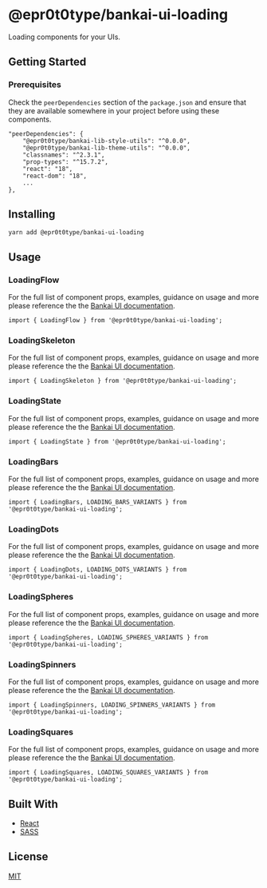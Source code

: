 # @epr0t0type/bankai-ui-loading
Loading components for your UIs.

## Getting Started

### Prerequisites
Check the `peerDependencies` section of the `package.json` and ensure that they are available somewhere in your project before using these components.

```
"peerDependencies": {
    "@epr0t0type/bankai-lib-style-utils": "^0.0.0",
    "@epr0t0type/bankai-lib-theme-utils": "^0.0.0",
    "classnames": "^2.3.1",
    "prop-types": "^15.7.2",
    "react": "18",
    "react-dom": "18",
    ...
},
```

## Installing
```
yarn add @epr0t0type/bankai-ui-loading
```

## Usage

### LoadingFlow
For the full list of component props, examples, guidance on usage and more please reference the the [Bankai UI documentation](https://bankai-ui.com/?path=/story/components-loading--loading-flow-story).

```
import { LoadingFlow } from '@epr0t0type/bankai-ui-loading';
```

### LoadingSkeleton
For the full list of component props, examples, guidance on usage and more please reference the the [Bankai UI documentation](https://bankai-ui.com/?path=/story/components-loading--loading-skeleton-story).

```
import { LoadingSkeleton } from '@epr0t0type/bankai-ui-loading';
```

### LoadingState
For the full list of component props, examples, guidance on usage and more please reference the the [Bankai UI documentation](https://bankai-ui.com/?path=/story/components-loading--loading-state-story).

```
import { LoadingState } from '@epr0t0type/bankai-ui-loading';
```

### LoadingBars
For the full list of component props, examples, guidance on usage and more please reference the the [Bankai UI documentation](https://bankai-ui.com/?path=/story/components-loading--loading-bars-story).

```
import { LoadingBars, LOADING_BARS_VARIANTS } from '@epr0t0type/bankai-ui-loading';
```

### LoadingDots
For the full list of component props, examples, guidance on usage and more please reference the the [Bankai UI documentation](https://bankai-ui.com/?path=/story/components-loading--loading-dots-story).

```
import { LoadingDots, LOADING_DOTS_VARIANTS } from '@epr0t0type/bankai-ui-loading';
```

### LoadingSpheres
For the full list of component props, examples, guidance on usage and more please reference the the [Bankai UI documentation](https://bankai-ui.com/?path=/story/components-loading--loading-spheres-story).

```
import { LoadingSpheres, LOADING_SPHERES_VARIANTS } from '@epr0t0type/bankai-ui-loading';
```

### LoadingSpinners
For the full list of component props, examples, guidance on usage and more please reference the the [Bankai UI documentation](https://bankai-ui.com/?path=/story/components-loading--loading-spinners-story).

```
import { LoadingSpinners, LOADING_SPINNERS_VARIANTS } from '@epr0t0type/bankai-ui-loading';
```

### LoadingSquares
For the full list of component props, examples, guidance on usage and more please reference the the [Bankai UI documentation](https://bankai-ui.com/?path=/story/components-loading--loading-squares-story).

```
import { LoadingSquares, LOADING_SQUARES_VARIANTS } from '@epr0t0type/bankai-ui-loading';
```

## Built With
* [React](https://github.com/facebook/react)
* [SASS](https://github.com/sass/sass)

## License
[MIT](../../../LICENSE)
